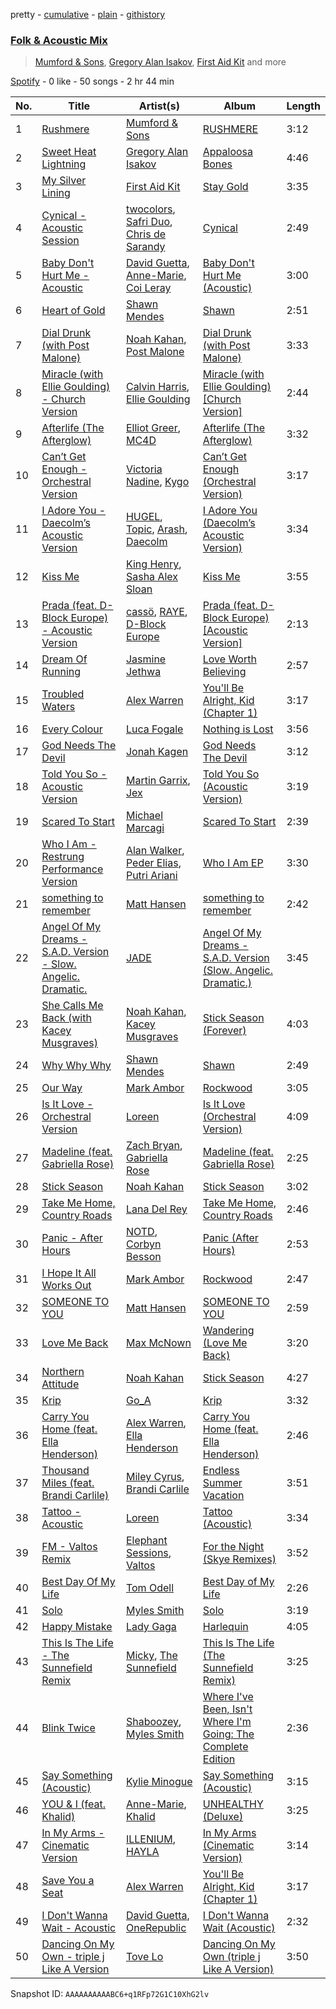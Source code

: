 pretty - [cumulative](/playlists/cumulative/37i9dQZF1EQp62d3Dl7ECY.md) - [plain](/playlists/plain/37i9dQZF1EQp62d3Dl7ECY) - [githistory](https://github.githistory.xyz/mdn522/spotify-playlist-archive/blob/main/playlists/plain/37i9dQZF1EQp62d3Dl7ECY)

### [Folk & Acoustic Mix](https://open.spotify.com/playlist/37i9dQZF1EQp62d3Dl7ECY)

> <a href=spotify:playlist:37i9dQZF1EIXGVf2agzdFP>Mumford & Sons</a>, <a href=spotify:playlist:37i9dQZF1EIY0lpJ0ZFFiE>Gregory Alan Isakov</a>, <a href=spotify:playlist:37i9dQZF1EIZ1LZ9M7P8b7>First Aid Kit</a> and more

[Spotify](https://open.spotify.com/user/spotify) - 0 like - 50 songs - 2 hr 44 min

| No. | Title | Artist(s) | Album | Length |
|---|---|---|---|---|
| 1 | [Rushmere](https://open.spotify.com/track/7Kyfw8u6etOY1OkeEw2cMy) | [Mumford & Sons](https://open.spotify.com/artist/3gd8FJtBJtkRxdfbTu19U2) | [RUSHMERE](https://open.spotify.com/album/6Ztf9NgYuS1j2df55TXi9r) | 3:12 |
| 2 | [Sweet Heat Lightning](https://open.spotify.com/track/7gSZkeBr9Koc9Rfm3pp769) | [Gregory Alan Isakov](https://open.spotify.com/artist/5sXaGoRLSpd7VeyZrLkKwt) | [Appaloosa Bones](https://open.spotify.com/album/73VuXbDamMLEdq8Yzd79dM) | 4:46 |
| 3 | [My Silver Lining](https://open.spotify.com/track/6tCLQ3LO1V9l6qdrrwdV6q) | [First Aid Kit](https://open.spotify.com/artist/21egYD1eInY6bGFcniCRT1) | [Stay Gold](https://open.spotify.com/album/3fVthsmWSbJpGp7gjxf5xI) | 3:35 |
| 4 | [Cynical \- Acoustic Session](https://open.spotify.com/track/5MLnSBa7BXYT6enQvV1zCF) | [twocolors](https://open.spotify.com/artist/7ACEUD7UsmmXrnj4OLt8f9), [Safri Duo](https://open.spotify.com/artist/2UOx6w3eHpPKc3RBnNV3Rl), [Chris de Sarandy](https://open.spotify.com/artist/3xAB6KlDT1mrv1y74c3H3X) | [Cynical](https://open.spotify.com/album/4vkCsDg2I4j0vo2lpBgiWa) | 2:49 |
| 5 | [Baby Don't Hurt Me \- Acoustic](https://open.spotify.com/track/3eEVs8m5qEKH3oG1vO9zBa) | [David Guetta](https://open.spotify.com/artist/1Cs0zKBU1kc0i8ypK3B9ai), [Anne\-Marie](https://open.spotify.com/artist/1zNqDE7qDGCsyzJwohVaoX), [Coi Leray](https://open.spotify.com/artist/6AMd49uBDJfhf30Ak2QR5s) | [Baby Don't Hurt Me \(Acoustic\)](https://open.spotify.com/album/0DxvbwDRtRELOaFTmdn3Bc) | 3:00 |
| 6 | [Heart of Gold](https://open.spotify.com/track/69YhwaZE5OTsijIt3Gp6P2) | [Shawn Mendes](https://open.spotify.com/artist/7n2wHs1TKAczGzO7Dd2rGr) | [Shawn](https://open.spotify.com/album/5FYFgRnlsl9Qrm1xD8cqo7) | 2:51 |
| 7 | [Dial Drunk \(with Post Malone\)](https://open.spotify.com/track/22VHOlVYBqytsrAqV8yXBK) | [Noah Kahan](https://open.spotify.com/artist/2RQXRUsr4IW1f3mKyKsy4B), [Post Malone](https://open.spotify.com/artist/246dkjvS1zLTtiykXe5h60) | [Dial Drunk \(with Post Malone\)](https://open.spotify.com/album/4XahqkOmEsKLKEhBpX8DAe) | 3:33 |
| 8 | [Miracle \(with Ellie Goulding\) \- Church Version](https://open.spotify.com/track/5ZPNgsEfH0yiwYSQUe6D8n) | [Calvin Harris](https://open.spotify.com/artist/7CajNmpbOovFoOoasH2HaY), [Ellie Goulding](https://open.spotify.com/artist/0X2BH1fck6amBIoJhDVmmJ) | [Miracle \(with Ellie Goulding\) \[Church Version\]](https://open.spotify.com/album/2ycuxjdkG7kzJBVF3ejnmr) | 2:44 |
| 9 | [Afterlife \(The Afterglow\)](https://open.spotify.com/track/3VqMWc9IMJD07F8G6jYU5e) | [Elliot Greer](https://open.spotify.com/artist/6EFGjOozwPlW4PxLu8SoXD), [MC4D](https://open.spotify.com/artist/2MbY32LPINIi9P6PCkrOJI) | [Afterlife \(The Afterglow\)](https://open.spotify.com/album/2vf6gIslydfSOAsY1b5h8W) | 3:32 |
| 10 | [Can’t Get Enough \- Orchestral Version](https://open.spotify.com/track/5h4IPkLQdGIIefYXXe09Yc) | [Victoria Nadine](https://open.spotify.com/artist/59ha4Qt5jtbrFQljKZrx8K), [Kygo](https://open.spotify.com/artist/23fqKkggKUBHNkbKtXEls4) | [Can’t Get Enough \(Orchestral Version\)](https://open.spotify.com/album/6gjqAtgFIFpyMg1MD6rL7s) | 3:17 |
| 11 | [I Adore You \- Daecolm’s Acoustic Version](https://open.spotify.com/track/4Qkm0LSdKJS0EuTKhI51x0) | [HUGEL](https://open.spotify.com/artist/5PlfkPxwCpRRWQJBxCa0By), [Topic](https://open.spotify.com/artist/0u6GtibW46tFX7koQ6uNJZ), [Arash](https://open.spotify.com/artist/7hQmAXAzWI6D350VTgkKTG), [Daecolm](https://open.spotify.com/artist/1IFAU4mznUcfPVP9z2c24N) | [I Adore You \(Daecolm’s Acoustic Version\)](https://open.spotify.com/album/1XqiUU9dqnAo0EkaVWyUF7) | 3:34 |
| 12 | [Kiss Me](https://open.spotify.com/track/2UYNxBhod7KpjKEFlmHm2b) | [King Henry](https://open.spotify.com/artist/4IbUky1dWqlyVlMMTJXPI5), [Sasha Alex Sloan](https://open.spotify.com/artist/4xnihxcoXWK3UqryOSnbw5) | [Kiss Me](https://open.spotify.com/album/1RLqpCyfOigWVl2ufmXNGP) | 3:55 |
| 13 | [Prada \(feat\. D\-Block Europe\) \- Acoustic Version](https://open.spotify.com/track/2wDIMdSObZX90KXcRQPjzC) | [cassö](https://open.spotify.com/artist/5wCmhq5J2hPwL2r0eKurxn), [RAYE](https://open.spotify.com/artist/5KKpBU5eC2tJDzf0wmlRp2), [D\-Block Europe](https://open.spotify.com/artist/5VadK1havLhK1OpKYsXv9y) | [Prada \(feat\. D\-Block Europe\) \[Acoustic Version\]](https://open.spotify.com/album/5jhBMaW9SMEN7MidIybz9i) | 2:13 |
| 14 | [Dream Of Running](https://open.spotify.com/track/5ty6R90H4dsjaiiPegNMOI) | [Jasmine Jethwa](https://open.spotify.com/artist/6FLqwgd1Ks0JvEmqpewIpv) | [Love Worth Believing](https://open.spotify.com/album/20ytKvRFBexNfIPs5s4qkM) | 2:57 |
| 15 | [Troubled Waters](https://open.spotify.com/track/1aOdsNEQP9wVJEN9a73GRf) | [Alex Warren](https://open.spotify.com/artist/0fTSzq9jAh4c36UVb4V7CB) | [You'll Be Alright, Kid \(Chapter 1\)](https://open.spotify.com/album/1eCGY9WJpYgtaFh1Lk2KNo) | 3:17 |
| 16 | [Every Colour](https://open.spotify.com/track/63RRLZOcm6hiSIIFp6OQb8) | [Luca Fogale](https://open.spotify.com/artist/3GKdEPHUSBp3iNT4SG2Med) | [Nothing is Lost](https://open.spotify.com/album/2dJFPS35VJOjEzW87m7lnD) | 3:56 |
| 17 | [God Needs The Devil](https://open.spotify.com/track/3nEotpBFeXq0OJstuHzwDP) | [Jonah Kagen](https://open.spotify.com/artist/5KsRA81UaMVKvLNiwDySfp) | [God Needs The Devil](https://open.spotify.com/album/6m9iHuaCahIjbToXBybxnl) | 3:12 |
| 18 | [Told You So \- Acoustic Version](https://open.spotify.com/track/1TCDKv958rQjjORQaEPsLE) | [Martin Garrix](https://open.spotify.com/artist/60d24wfXkVzDSfLS6hyCjZ), [Jex](https://open.spotify.com/artist/0NO8SsF6umjI3iQJzTycVF) | [Told You So \(Acoustic Version\)](https://open.spotify.com/album/3ROJjwTulQSpaUtgXgpKAu) | 3:19 |
| 19 | [Scared To Start](https://open.spotify.com/track/3Pbp7cUCx4d3OAkZSCoNvn) | [Michael Marcagi](https://open.spotify.com/artist/4j96cMcT8GRi11qbvo1cLQ) | [Scared To Start](https://open.spotify.com/album/3NpeIWhWsxU7d3XL5KEh39) | 2:39 |
| 20 | [Who I Am \- Restrung Performance Version](https://open.spotify.com/track/0GmIn0VGSJYcFIIHfXspPj) | [Alan Walker](https://open.spotify.com/artist/7vk5e3vY1uw9plTHJAMwjN), [Peder Elias](https://open.spotify.com/artist/56zJ6PZ3mNPBiBqglW2KxL), [Putri Ariani](https://open.spotify.com/artist/5ZLrUYtJDZYWQXicVVO8On) | [Who I Am EP](https://open.spotify.com/album/05guMxiVDrstbWwn5STN9M) | 3:30 |
| 21 | [something to remember](https://open.spotify.com/track/6eI8B3QW20P68MCYMb4Etd) | [Matt Hansen](https://open.spotify.com/artist/6wlhqnATSJIc0NQ64VxOVJ) | [something to remember](https://open.spotify.com/album/1XReJJvzNwuKvwcGtSbdfo) | 2:42 |
| 22 | [Angel Of My Dreams \- S.A.D\. Version \- Slow\. Angelic\. Dramatic.](https://open.spotify.com/track/5Qf9roiLwPi2kp9oxxt2HZ) | [JADE](https://open.spotify.com/artist/24b0qNYNgeOfpP5rbljIB3) | [Angel Of My Dreams \- S.A.D\. Version \(Slow\. Angelic\. Dramatic.\)](https://open.spotify.com/album/67ofOtJ851QKnsYHMLvhX1) | 3:45 |
| 23 | [She Calls Me Back \(with Kacey Musgraves\)](https://open.spotify.com/track/0MpQPb1hrwk4dPiyWEGmer) | [Noah Kahan](https://open.spotify.com/artist/2RQXRUsr4IW1f3mKyKsy4B), [Kacey Musgraves](https://open.spotify.com/artist/70kkdajctXSbqSMJbQO424) | [Stick Season \(Forever\)](https://open.spotify.com/album/3qBWNcWifNhUKJAWzswdJY) | 4:03 |
| 24 | [Why Why Why](https://open.spotify.com/track/0kPIcJ1Mp6m9AR9Y7UnMLR) | [Shawn Mendes](https://open.spotify.com/artist/7n2wHs1TKAczGzO7Dd2rGr) | [Shawn](https://open.spotify.com/album/5FYFgRnlsl9Qrm1xD8cqo7) | 2:49 |
| 25 | [Our Way](https://open.spotify.com/track/4nuTfBhGsmbLCx7dutULKU) | [Mark Ambor](https://open.spotify.com/artist/11p2E654TTU8e0nZWBR4AL) | [Rockwood](https://open.spotify.com/album/3Kb9vAa1RBNXEQltJpPxwE) | 3:05 |
| 26 | [Is It Love \- Orchestral Version](https://open.spotify.com/track/2lRhyOicN7ePTFC2fI5XiD) | [Loreen](https://open.spotify.com/artist/49aaHxvAJ0tCh0F15OnwIl) | [Is It Love \(Orchestral Version\)](https://open.spotify.com/album/1R3WqFfbwCstl1DsOFUMAT) | 4:09 |
| 27 | [Madeline \(feat\. Gabriella Rose\)](https://open.spotify.com/track/2DDo2QqElDO9PgOHeGtQiy) | [Zach Bryan](https://open.spotify.com/artist/40ZNYROS4zLfyyBSs2PGe2), [Gabriella Rose](https://open.spotify.com/artist/4Ff6AJhOGPhMC1wezoZNTj) | [Madeline \(feat\. Gabriella Rose\)](https://open.spotify.com/album/6GtkOiEX7Hp8N21AFhmafQ) | 2:25 |
| 28 | [Stick Season](https://open.spotify.com/track/0mflMxspEfB0VbI1kyLiAv) | [Noah Kahan](https://open.spotify.com/artist/2RQXRUsr4IW1f3mKyKsy4B) | [Stick Season](https://open.spotify.com/album/50ZenUP4O2Q5eCy2NRNvuz) | 3:02 |
| 29 | [Take Me Home, Country Roads](https://open.spotify.com/track/7qF0FfuzBFwMe1lNHkEDxW) | [Lana Del Rey](https://open.spotify.com/artist/00FQb4jTyendYWaN8pK0wa) | [Take Me Home, Country Roads](https://open.spotify.com/album/5qDjtBY8cC4bO6wytuGOuT) | 2:46 |
| 30 | [Panic \- After Hours](https://open.spotify.com/track/0cjf46hlYTujdJQnXat00r) | [NOTD](https://open.spotify.com/artist/5jAMCwdNHWr7JThxtMuEyy), [Corbyn Besson](https://open.spotify.com/artist/1bWUA5b7GHPymK5dZrf7tj) | [Panic \(After Hours\)](https://open.spotify.com/album/1Kg8DMfm5tkbFnRCWaHONJ) | 2:53 |
| 31 | [I Hope It All Works Out](https://open.spotify.com/track/2EOVIgPrZLoMEqi16x8KkW) | [Mark Ambor](https://open.spotify.com/artist/11p2E654TTU8e0nZWBR4AL) | [Rockwood](https://open.spotify.com/album/3Kb9vAa1RBNXEQltJpPxwE) | 2:47 |
| 32 | [SOMEONE TO YOU](https://open.spotify.com/track/5TRueIWflmHqxe997vpwJY) | [Matt Hansen](https://open.spotify.com/artist/6wlhqnATSJIc0NQ64VxOVJ) | [SOMEONE TO YOU](https://open.spotify.com/album/24A93xPSOf7aLOVRNtF5Be) | 2:59 |
| 33 | [Love Me Back](https://open.spotify.com/track/4t43d4WVhoUU9FZTq8tZmL) | [Max McNown](https://open.spotify.com/artist/340PS4ZcZ4UCBgyrXzEjcp) | [Wandering \(Love Me Back\)](https://open.spotify.com/album/3DEtpqVl2R2gEe9fLCa1DE) | 3:20 |
| 34 | [Northern Attitude](https://open.spotify.com/track/4O2rRsoSPb5aN7N3tG6Y3v) | [Noah Kahan](https://open.spotify.com/artist/2RQXRUsr4IW1f3mKyKsy4B) | [Stick Season](https://open.spotify.com/album/50ZenUP4O2Q5eCy2NRNvuz) | 4:27 |
| 35 | [Krip](https://open.spotify.com/track/6NG6o14RcsmSDOBNChuVZZ) | [Go\_A](https://open.spotify.com/artist/4kvCU3MzggM2piZCqvxj0x) | [Krip](https://open.spotify.com/album/0tKiItRGQeBOsaN2ir3vJy) | 3:32 |
| 36 | [Carry You Home \(feat\. Ella Henderson\)](https://open.spotify.com/track/2yCte16wVT6slIJ2Tqm9ML) | [Alex Warren](https://open.spotify.com/artist/0fTSzq9jAh4c36UVb4V7CB), [Ella Henderson](https://open.spotify.com/artist/7nDsS0l5ZAzMedVRKPP8F1) | [Carry You Home \(feat\. Ella Henderson\)](https://open.spotify.com/album/3oUielVpG8olEWWXY7Z4JS) | 2:46 |
| 37 | [Thousand Miles \(feat\. Brandi Carlile\)](https://open.spotify.com/track/3DoSolxGSDoV7G7MtcIPiZ) | [Miley Cyrus](https://open.spotify.com/artist/5YGY8feqx7naU7z4HrwZM6), [Brandi Carlile](https://open.spotify.com/artist/2sG4zTOLvjKG1PSoOyf5Ej) | [Endless Summer Vacation](https://open.spotify.com/album/5DvJgsMLbaR1HmAI6VhfcQ) | 3:51 |
| 38 | [Tattoo \- Acoustic](https://open.spotify.com/track/5V2wCtKTQEQlWr0igELU4x) | [Loreen](https://open.spotify.com/artist/49aaHxvAJ0tCh0F15OnwIl) | [Tattoo \(Acoustic\)](https://open.spotify.com/album/6EtQsunaDhISsreHCSplVY) | 3:34 |
| 39 | [FM \- Valtos Remix](https://open.spotify.com/track/2sydEMWICnpo1JdZXRYzYW) | [Elephant Sessions](https://open.spotify.com/artist/1C4qzAoWeKRKYqm26fKvWq), [Valtos](https://open.spotify.com/artist/6gh1HzdxwTgfznOANixjNQ) | [For the Night \(Skye Remixes\)](https://open.spotify.com/album/4XaUzgYAjYkUMp4fWEE7HQ) | 3:52 |
| 40 | [Best Day Of My Life](https://open.spotify.com/track/1GIsnE71uUtWvGpvnJCTXO) | [Tom Odell](https://open.spotify.com/artist/2txHhyCwHjUEpJjWrEyqyX) | [Best Day of My Life](https://open.spotify.com/album/0JCGma6Cn0cz9xY7rJSio2) | 2:26 |
| 41 | [Solo](https://open.spotify.com/track/4Skkx52Dh8yo4G1ijAEGs3) | [Myles Smith](https://open.spotify.com/artist/3bO19AOone0ubCsfDXDtYt) | [Solo](https://open.spotify.com/album/03jkbwbhopEYNhcbwGwIt8) | 3:19 |
| 42 | [Happy Mistake](https://open.spotify.com/track/5DQIZ8XC0EP7cfRFrtzY5h) | [Lady Gaga](https://open.spotify.com/artist/1HY2Jd0NmPuamShAr6KMms) | [Harlequin](https://open.spotify.com/album/6eKdAMXNBlXNtPy7OdBL50) | 4:05 |
| 43 | [This Is The Life \- The Sunnefield Remix](https://open.spotify.com/track/0V6GXXJwx7WXuIVrjYIjHN) | [Micky](https://open.spotify.com/artist/6QYd4joWXUMK3IXE77QHa2), [The Sunnefield](https://open.spotify.com/artist/4P7JaW9EVJx1r4XMsRP7A7) | [This Is The Life \(The Sunnefield Remix\)](https://open.spotify.com/album/7tcgmOTYwO0KH7NiFlGLJl) | 3:25 |
| 44 | [Blink Twice](https://open.spotify.com/track/213uaappJODsexwkR9rxhS) | [Shaboozey](https://open.spotify.com/artist/3y2cIKLjiOlp1Np37WiUdH), [Myles Smith](https://open.spotify.com/artist/3bO19AOone0ubCsfDXDtYt) | [Where I've Been, Isn't Where I'm Going: The Complete Edition](https://open.spotify.com/album/4iSZXBgHUpzVGl8qfuZSEv) | 2:36 |
| 45 | [Say Something \(Acoustic\)](https://open.spotify.com/track/294zo9aJxG8rtqXq9aJiUz) | [Kylie Minogue](https://open.spotify.com/artist/4RVnAU35WRWra6OZ3CbbMA) | [Say Something \(Acoustic\)](https://open.spotify.com/album/4MwaSu4XRvuVD5BB3R4jYu) | 3:15 |
| 46 | [YOU & I \(feat\. Khalid\)](https://open.spotify.com/track/3ynJS2jbfoxkDPVrs6wPvJ) | [Anne\-Marie](https://open.spotify.com/artist/1zNqDE7qDGCsyzJwohVaoX), [Khalid](https://open.spotify.com/artist/6LuN9FCkKOj5PcnpouEgny) | [UNHEALTHY \(Deluxe\)](https://open.spotify.com/album/7tOUgcKglzk78d8hOIMWyr) | 3:25 |
| 47 | [In My Arms \- Cinematic Version](https://open.spotify.com/track/3z93iY26xOahTXnh23NzxI) | [ILLENIUM](https://open.spotify.com/artist/45eNHdiiabvmbp4erw26rg), [HAYLA](https://open.spotify.com/artist/4yX6mpMyBGf9UfvBB8JJrc) | [In My Arms \(Cinematic Version\)](https://open.spotify.com/album/62KRSUnbDhBQc7ooirCPY3) | 3:14 |
| 48 | [Save You a Seat](https://open.spotify.com/track/0TdacYZkgRxz8ZvHUtpimP) | [Alex Warren](https://open.spotify.com/artist/0fTSzq9jAh4c36UVb4V7CB) | [You'll Be Alright, Kid \(Chapter 1\)](https://open.spotify.com/album/1eCGY9WJpYgtaFh1Lk2KNo) | 3:17 |
| 49 | [I Don't Wanna Wait \- Acoustic](https://open.spotify.com/track/3kZ2KSpxRmbdiAL7IOjawQ) | [David Guetta](https://open.spotify.com/artist/1Cs0zKBU1kc0i8ypK3B9ai), [OneRepublic](https://open.spotify.com/artist/5Pwc4xIPtQLFEnJriah9YJ) | [I Don't Wanna Wait \(Acoustic\)](https://open.spotify.com/album/3ICGn2SlvLwgYDN8i7bWR0) | 2:32 |
| 50 | [Dancing On My Own \- triple j Like A Version](https://open.spotify.com/track/6AZl84TvY6zvp1wqoyTVvV) | [Tove Lo](https://open.spotify.com/artist/4NHQUGzhtTLFvgF5SZesLK) | [Dancing On My Own \(triple j Like A Version\)](https://open.spotify.com/album/00mmd7BRu1UElUfOd5GQtf) | 3:50 |

Snapshot ID: `AAAAAAAAAABC6+q1RFp72G1C10XhG2lv`
